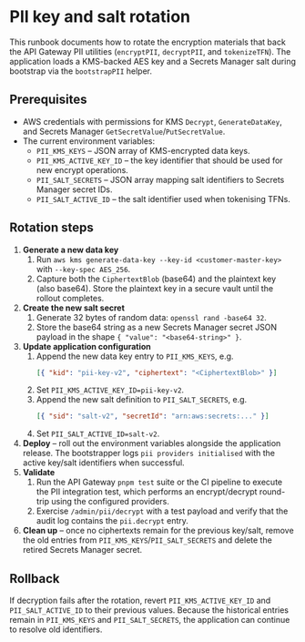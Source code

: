 # PII key and salt rotation

This runbook documents how to rotate the encryption materials that back the API
Gateway PII utilities (`encryptPII`, `decryptPII`, and `tokenizeTFN`). The
application loads a KMS-backed AES key and a Secrets Manager salt during
bootstrap via the `bootstrapPII` helper.

## Prerequisites

* AWS credentials with permissions for KMS `Decrypt`, `GenerateDataKey`, and
  Secrets Manager `GetSecretValue`/`PutSecretValue`.
* The current environment variables:
  * `PII_KMS_KEYS` – JSON array of KMS-encrypted data keys.
  * `PII_KMS_ACTIVE_KEY_ID` – the key identifier that should be used for new
    encrypt operations.
  * `PII_SALT_SECRETS` – JSON array mapping salt identifiers to Secrets Manager
    secret IDs.
  * `PII_SALT_ACTIVE_ID` – the salt identifier used when tokenising TFNs.

## Rotation steps

1. **Generate a new data key**
   1. Run `aws kms generate-data-key --key-id <customer-master-key>` with
      `--key-spec AES_256`.
   2. Capture both the `CiphertextBlob` (base64) and the plaintext key (also
      base64). Store the plaintext key in a secure vault until the rollout
      completes.
2. **Create the new salt secret**
   1. Generate 32 bytes of random data: `openssl rand -base64 32`.
   2. Store the base64 string as a new Secrets Manager secret JSON payload in
      the shape `{ "value": "<base64-string>" }`.
3. **Update application configuration**
   1. Append the new data key entry to `PII_KMS_KEYS`, e.g.
      ```json
      [{ "kid": "pii-key-v2", "ciphertext": "<CiphertextBlob>" }]
      ```
   2. Set `PII_KMS_ACTIVE_KEY_ID=pii-key-v2`.
   3. Append the new salt definition to `PII_SALT_SECRETS`, e.g.
      ```json
      [{ "sid": "salt-v2", "secretId": "arn:aws:secrets:..." }]
      ```
   4. Set `PII_SALT_ACTIVE_ID=salt-v2`.
4. **Deploy** – roll out the environment variables alongside the application
   release. The bootstrapper logs `pii providers initialised` with the active
   key/salt identifiers when successful.
5. **Validate**
   1. Run the API Gateway `pnpm test` suite or the CI pipeline to execute the
      PII integration test, which performs an encrypt/decrypt round-trip using
      the configured providers.
   2. Exercise `/admin/pii/decrypt` with a test payload and verify that the
      audit log contains the `pii.decrypt` entry.
6. **Clean up** – once no ciphertexts remain for the previous key/salt, remove
   the old entries from `PII_KMS_KEYS`/`PII_SALT_SECRETS` and delete the retired
   Secrets Manager secret.

## Rollback

If decryption fails after the rotation, revert `PII_KMS_ACTIVE_KEY_ID` and
`PII_SALT_ACTIVE_ID` to their previous values. Because the historical entries
remain in `PII_KMS_KEYS` and `PII_SALT_SECRETS`, the application can continue to
resolve old identifiers.
